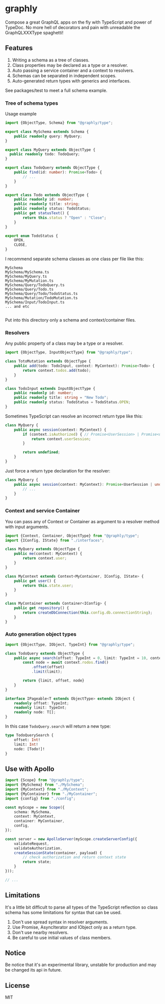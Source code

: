 # graphly

Compose a great GraphQL apps on the fly with TypeScript and power of TypeDoc.
No more hell of decorators and pain with unreadable the GraphQLXXXType spaghetti! 

## Features

1. Writing a schema as a tree of classes.
2. Class properties may be declared as a type or a resolver.
3. Auto passing a service container and a context to resolvers.
4. Schemas can be separated in independent scopes.
5. Auto-generated return types with generics and interfaces.

See packages/test to meet a full schema example.

### Tree of schema types

Usage example

```typescript
import {ObjectType, Schema} from "@graphly/type";

export class MySchema extends Schema {
    public readonly query: MyQuery;
}

export class MyQuery extends ObjectType {
  public readonly todo: TodoQuery;
}

export class TodoQuery extends ObjectType {
    public find(id: number): Promise<Todo> {
        // ...
    }
}

export class Todo extends ObjectType {
    public readonly id: number;
    public readonly title: string;
    public readonly status: TodoStatus;
    public get statusText() {
        return this.status ? "Open" : "Close";
    } 
}

export enum TodoStatus {
    OPEN,
    CLOSE,
}
```

I recommend separate schema classes as one class per file like this:

```
MySchema
MySchema/MySchema.ts
MySchema/MyQuery.ts
MySchema/MyMutation.ts
MySchema/Query/TodoQuery.ts
MySchema/Query/Todo.ts
MySchema/Query/Todo/TodoStatus.ts
MySchema/Mutation/TodoMutation.ts
MySchema/Input/TodoInput.ts
... and etc
    
```

Put into this directory only a schema and context/container files.

### Resolvers

Any public property of a class may be a type or a resolver.

```typescript
import {ObjectType, InputObjectType} from "@graphly/type";

class TotoMutation extends ObjectType {
    public add(todo: TodoInput, context: MyContext): Promise<Todo> {
        return context.todos.add(todo);
    }
}

class TodoInput extends InputObjectType {
    public readonly id: number;
    public readonly title: string = "New Todo";
    public readonly status: TodoStatus = TodoStatus.OPEN;
}
```

Sometimes TypeScript can resolve an incorrect return type like this:

```typescript
class MyQuery {
    public async session(context: MyContext) {
        if (context.isAuthorized) { // Promise<UserSession> | Promise<undefined>
            return context.userSession;
        }

        return undefined;
    }
}
```

Just force a return type declaration for the resolver:

```typescript
class MyQuery {
    public async session(context: MyContext): Promise<UserSession | undefined> {
        // ...
    }
}
```

### Context and service Container

You can pass any of Context or Container as argument to 
a resolver method with input arguments.

```typescript
import {Context, Container, ObjectType} from "@graphly/type";
import {IConfig, IState} from "./interfaces";

class MyQuery extends ObjectType {
    public me(context: MyContext) {
        return context.user;
    }
}

class MyContext extends Context<MyContainer, IConfig, IState> {
    public get user() {
        return this.state.user;
    }
}

class MyContainer extends Container<IConfig> {
    public get repository() {
        return createDbConnection(this.config.db.connectionString);
    }
}
```

### Auto generation object types

```typescript
import {ObjectType, IObject, TypeInt} from "@graphly/type";

class TodoQuery extends ObjectType {
    public async search(offset: TypeInt = 0, limit: TypeInt = 10, context: MyContext): Promise<IPageable<Todo>> {
        const node = await context.rodos.find()
            .offset(offset)
            .limit(limit);

        return {limit, offset, node}
    }
}

interface IPageable<T extends ObjectType> extends IObject {
    readonly offset: TypeInt;
    readonly limit: TypeInt;
    readonly node: T[];
}
```

In this case `TodoQuery.search` will return a new type:

```graphql
type TodoQuerySearch {
    offset: Int!
    limit: Int!
    node: [Todo!]!
}
```

## Use with Apollo

```typescript
import {Scope} from "@graphly/type";
import {MySchema} from "./MySchema";
import {MyContext} from "./MyContext";
import {MyContainer} from "./MyContainer";
import {config} from "./config";

const myScope = new Scope({
    schema: MySchema,
    context: MyContext,
    container: MyContainer,
    config,
});

const server = new ApolloServer(myScope.createServerConfig({
    validateRequest,
    validateAuthorization,
    createSessionState(container, payload) {
        // check authorization and return context state
        return state;
    }
}));

// ...
```

## Limitations

It's a little bit difficult to parse all types of the TypeScript reflection so class schema has
some limitations for syntax that can be used.

1. Don't use spread syntax in resolver arguments.
2. Use Promise, AsyncIterator and IObject only as a return type.
3. Don't use nearby resolvers.
4. Be careful to use initial values of class members.

## Notice
Be notice that it's an experimental library, unstable for production and
may be changed its api in future.

## License
MIT
